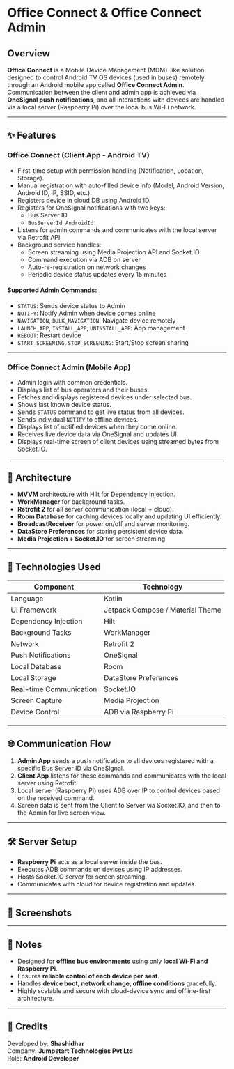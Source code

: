 # Office Connect & Office Connect Admin

## Overview

**Office Connect** is a Mobile Device Management (MDM)-like solution designed to control Android TV OS devices (used in buses) remotely through an Android mobile app called **Office Connect Admin**. Communication between the client and admin app is achieved via **OneSignal push notifications**, and all interactions with devices are handled via a local server (Raspberry Pi) over the local bus Wi-Fi network.

---

## ✨ Features

### Office Connect (Client App - Android TV)
- First-time setup with permission handling (Notification, Location, Storage).
- Manual registration with auto-filled device info (Model, Android Version, Android ID, IP, SSID, etc.).
- Registers device in cloud DB using Android ID.
- Registers for OneSignal notifications with two keys:
  - Bus Server ID
  - `BusServerId_AndroidId`
- Listens for admin commands and communicates with the local server via Retrofit API.
- Background service handles:
  - Screen streaming using Media Projection API and Socket.IO
  - Command execution via ADB on server
  - Auto-re-registration on network changes
  - Periodic device status updates every 15 minutes

#### Supported Admin Commands:
- `STATUS`: Sends device status to Admin
- `NOTIFY`: Notify Admin when device comes online
- `NAVIGATION`, `BULK_NAVIGATION`: Navigate device remotely
- `LAUNCH_APP`, `INSTALL_APP`, `UNINSTALL_APP`: App management
- `REBOOT`: Restart device
- `START_SCREENING`, `STOP_SCREENING`: Start/Stop screen sharing

---

### Office Connect Admin (Mobile App)
- Admin login with common credentials.
- Displays list of bus operators and their buses.
- Fetches and displays registered devices under selected bus.
- Shows last known device status.
- Sends `STATUS` command to get live status from all devices.
- Sends individual `NOTIFY` to offline devices.
- Displays list of notified devices when they come online.
- Receives live device data via OneSignal and updates UI.
- Displays real-time screen of client devices using streamed bytes from Socket.IO.

---

## 🧠 Architecture

- **MVVM** architecture with Hilt for Dependency Injection.
- **WorkManager** for background tasks.
- **Retrofit 2** for all server communication (local + cloud).
- **Room Database** for caching devices locally and updating UI efficiently.
- **BroadcastReceiver** for power on/off and server monitoring.
- **DataStore Preferences** for storing persistent device data.
- **Media Projection + Socket.IO** for screen streaming.

---

## 🧪 Technologies Used

| Component              | Technology       |
|------------------------|------------------|
| Language               | Kotlin            |
| UI Framework           | Jetpack Compose / Material Theme |
| Dependency Injection   | Hilt              |
| Background Tasks       | WorkManager       |
| Network                | Retrofit 2        |
| Push Notifications     | OneSignal         |
| Local Database         | Room              |
| Local Storage          | DataStore Preferences |
| Real-time Communication| Socket.IO         |
| Screen Capture         | Media Projection  |
| Device Control         | ADB via Raspberry Pi |

---

## 🌐 Communication Flow

1. **Admin App** sends a push notification to all devices registered with a specific Bus Server ID via OneSignal.
2. **Client App** listens for these commands and communicates with the local server using Retrofit.
3. Local server (Raspberry Pi) uses ADB over IP to control devices based on the received command.
4. Screen data is sent from the Client to Server via Socket.IO, and then to the Admin for live screen view.

---

## 🛠 Server Setup

- **Raspberry Pi** acts as a local server inside the bus.
- Executes ADB commands on devices using IP addresses.
- Hosts Socket.IO server for screen streaming.
- Communicates with cloud for device registration and updates.

---

## 📱 Screenshots


---

## 📌 Notes

- Designed for **offline bus environments** using only **local Wi-Fi and Raspberry Pi**.
- Ensures **reliable control of each device per seat**.
- Handles **device boot, network change, offline conditions** gracefully.
- Highly scalable and secure with cloud-device sync and offline-first architecture.

---

## 🤝 Credits

Developed by: **Shashidhar**  
Company: **Jumpstart Technologies Pvt Ltd**  
Role: **Android Developer**  
